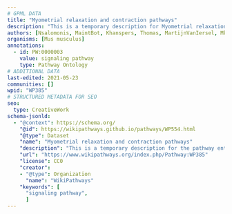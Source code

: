 ```yaml
---
# GPML DATA
title: "Myometrial relaxation and contraction pathways"
description: "This is a temporary description for Myometrial relaxation and contraction pathways"
authors: [Nsalomonis, MaintBot, Khanspers, Thomas, MartijnVanIersel, Mkutmon, AlexanderPico, Elisa, L Dupuis, Fehrhart, Eweitz]
organisms: [Mus musculus]
annotations:
  - id: PW:0000003
    value: signaling pathway
    type: Pathway Ontology
# ADDITIONAL DATA
last-edited: 2021-05-23
communities: []
wpid: "WP385"
# STRUCTURED METADATA FOR SEO
seo:
  type: CreativeWork
schema-jsonld:
  - "@context": https://schema.org/
    "@id": https://wikipathways.github.io/pathways/WP554.html
    "@type": Dataset
    "name": "Myometrial relaxation and contraction pathways"
    "description": "This is a temporary description for the pathway entitled: Myometrial relaxation and contraction pathways"
    "url": "https://www.wikipathways.org/index.php/Pathway:WP385"
    "license": CC0
    "creator":
    - "@type": Organization
      "name": "WikiPathways"
    "keywords": [
      "signaling pathway",
      ]
---
```

